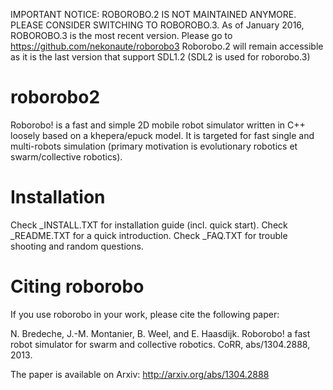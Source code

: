 
IMPORTANT NOTICE: ROBOROBO.2 IS NOT MAINTAINED ANYMORE. PLEASE CONSIDER SWITCHING TO ROBOROBO.3.
As of January 2016, ROBOROBO.3 is the most recent version. Please go to https://github.com/nekonaute/roborobo3
Roborobo.2 will remain accessible as it is the last version that support SDL1.2 (SDL2 is used for roborobo.3)

roborobo2
=========

Roborobo! is a fast and simple 2D mobile robot simulator written in C++ loosely based on a khepera/epuck model. It is targeted for fast single and multi-robots simulation (primary motivation is evolutionary robotics et swarm/collective robotics).

Installation
============

Check _INSTALL.TXT for installation guide (incl. quick start).
Check _README.TXT for a quick introduction.
Check _FAQ.TXT for trouble shooting and random questions.

Citing roborobo
===============

If you use roborobo in your work, please cite the following paper:

N. Bredeche, J.-M. Montanier, B. Weel, and E. Haasdijk. Roborobo! a fast robot simulator for swarm and collective robotics. CoRR, abs/1304.2888, 2013. 

The paper is available on Arxiv: http://arxiv.org/abs/1304.2888 
